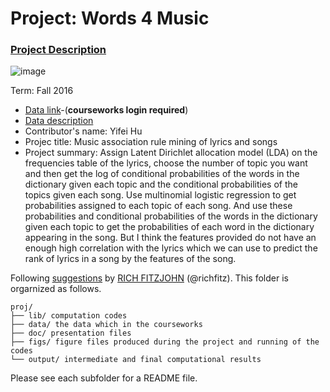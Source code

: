 # Project: Words 4 Music

### [Project Description](doc/Project4_desc.md)

![image](http://cdn.newsapi.com.au/image/v1/f7131c018870330120dbe4b73bb7695c?width=650)

Term: Fall 2016

+ [Data link](https://courseworks2.columbia.edu/courses/11849/files/folder/Project_Files?preview=763391)-(**courseworks login required**)
+ [Data description](doc/readme.html)
+ Contributor's name: Yifei Hu 
+ Projec title: Music association rule mining of lyrics and songs
+ Project summary: Assign Latent Dirichlet allocation model (LDA) on the frequencies table of the lyrics, choose the number of topic you want and then get the log of conditional probabilities of the words in the dictionary given each topic and the conditional probabilities of the topics given each song. Use multinomial logistic regression to get probabilities assigned to each topic of each song. And use these probabilities and conditional probabilities of the words in the dictionary given each topic to get the probabilities of each word in the dictionary appearing in the song. But I think the features provided do not have an enough high correlation with the lyrics which we can use to predict the rank of lyrics in a song by the features of the song.

	
Following [suggestions](http://nicercode.github.io/blog/2013-04-05-projects/) by [RICH FITZJOHN](http://nicercode.github.io/about/#Team) (@richfitz). This folder is orgarnized as follows.

```
proj/
├── lib/ computation codes
├── data/ the data which in the courseworks
├── doc/ presentation files
├── figs/ figure files produced during the project and running of the codes
└── output/ intermediate and final computational results
```

Please see each subfolder for a README file.
